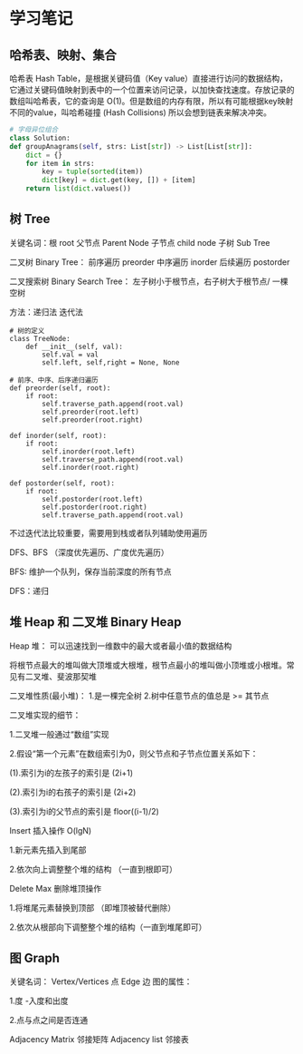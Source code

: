 # 学习笔记 
## 哈希表、映射、集合
哈希表 Hash Table，是根据关键码值（Key value）直接进行访问的数据结构，它通过关键码值映射到表中的一个位置来访问记录，以加快查找速度。存放记录的数组叫哈希表，它的查询是 O(1)。但是数组的内存有限，所以有可能根据key映射不同的value，叫哈希碰撞 (Hash Collisions) 所以会想到链表来解决冲突。

```python
# 字母异位组合
class Solution:
def groupAnagrams(self, strs: List[str]) -> List[List[str]]:
	dict = {}
	for item in strs:
		key = tuple(sorted(item))
		dict[key] = dict.get(key, []) + [item]
	return list(dict.values())
```



## 树 Tree
关键名词：根 root     父节点  Parent Node    子节点  child node    子树  Sub Tree  

二叉树 Binary Tree：
前序遍历 preorder   中序遍历  inorder   后续遍历  postorder

二叉搜索树 Binary Search Tree：
左子树小于根节点，右子树大于根节点/  一棵空树

方法：递归法  迭代法

```python3
# 树的定义
class TreeNode:
	def __init__(self, val):
		self.val = val
		self.left, self,right = None, None

# 前序、中序、后序递归遍历
def preorder(self, root):
	if root:
		self.traverse_path.append(root.val)
		self.preorder(root.left)
		self.preorder(root.right)

def inorder(self, root):
	if root:
		self.inorder(root.left)
		self.traverse_path.append(root.val)
		self.inorder(root.right)
		
def postorder(self, root):
	if root:
		self.postorder(root.left)
		self.postorder(root.right)
		self.traverse_path.append(root.val)		
```

不过迭代法比较重要，需要用到栈或者队列辅助使用遍历

DFS、BFS （深度优先遍历、广度优先遍历）

BFS: 维护一个队列，保存当前深度的所有节点

DFS：递归

## 堆 Heap 和 二叉堆 Binary Heap
Heap 堆：
可以迅速找到一维数中的最大或者最小值的数据结构

将根节点最大的堆叫做大顶堆或大根堆，根节点最小的堆叫做小顶堆或小根堆。常见有二叉堆、斐波那契堆

二叉堆性质(最小堆)：
1.是一棵完全树          2.树中任意节点的值总是 >= 其节点

二叉堆实现的细节：

1.二叉堆一般通过“数组”实现

2.假设“第一个元素”在数组索引为0，则父节点和子节点位置关系如下：

(1).索引为i的左孩子的索引是 (2i+1)

(2).索引为i的右孩子的索引是 (2i+2)

(3).索引为i的父节点的索引是 floor((i-1)/2)


Insert 插入操作  O(lgN)

1.新元素先插入到尾部     

2.依次向上调整整个堆的结构  （一直到根即可）

Delete Max 删除堆顶操作

1.将堆尾元素替换到顶部  （即堆顶被替代删除）

2.依次从根部向下调整整个堆的结构（一直到堆尾即可）


## 图 Graph
关键名词： Vertex/Vertices 点        Edge 边
图的属性：

1.度  -入度和出度

2.点与点之间是否连通

Adjacency Matrix 邻接矩阵       Adjacency list  邻接表









